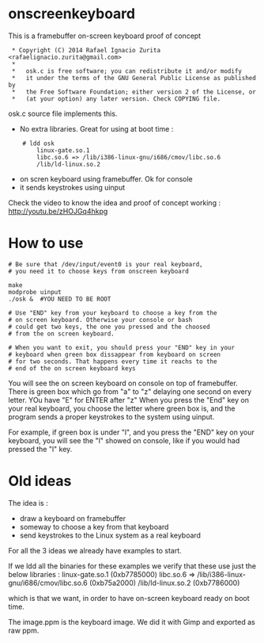 onscreenkeyboard
================


This is a framebuffer on-screen keyboard proof of concept


```
 * Copyright (C) 2014 Rafael Ignacio Zurita <rafaelignacio.zurita@gmail.com>
 *
 *   osk.c is free software; you can redistribute it and/or modify
 *   it under the terms of the GNU General Public License as published by
 *   the Free Software Foundation; either version 2 of the License, or
 *   (at your option) any later version. Check COPYING file.
```

osk.c source file implements this.

 - No extra libraries. Great for using at boot time :
```
	# ldd osk
        linux-gate.so.1 
        libc.so.6 => /lib/i386-linux-gnu/i686/cmov/libc.so.6 
        /lib/ld-linux.so.2 
```
 - on scren keyboard using framebuffer. Ok for console
 - it sends keystrokes using uinput

Check the video to know the idea and proof of concept working :
http://youtu.be/zHOJGq4hkpg


How to use
==========

```
# Be sure that /dev/input/event0 is your real keyboard, 
# you need it to choose keys from onscreen keyboard

make
modprobe uinput
./osk &  #YOU NEED TO BE ROOT

# Use "END" key from your keyboard to choose a key from the
# on screen keyboard. Otherwise your console or bash
# could get two keys, the one you pressed and the choosed
# from the on screen keyboard.

# When you want to exit, you should press your "END" key in your
# keyboard when green box dissappear from keyboard on screen
# for two seconds. That happens every time it reachs to the 
# end of the on screen keyboard keys

```

You will see the on screen keyboard on console on top of framebuffer.
There is green box which go from "a" to "z" delaying one second
on every letter. YOu have "E" for ENTER after "z"
When you press the "End" key on your real keyboard, you choose
the letter where green box is, and the program sends a 
proper keystrokes to the system using uinput.

For example, if green box is under "l", and you press the "END" key
on your keyboard, you will see the "l" showed on console, like
if you would had pressed the "l" key.



Old ideas
=========

The idea is :

 - draw a keyboard on framebuffer
 - someway to choose a key from that keyboard
 - send keystrokes to the Linux system as a real keyboard

For all the 3 ideas we already have examples to start.

If we ldd all the binaries for these examples we 
verify that these use just the below libraries :
        linux-gate.so.1 (0xb7785000)
        libc.so.6 => /lib/i386-linux-gnu/i686/cmov/libc.so.6 (0xb75a2000)
        /lib/ld-linux.so.2 (0xb7786000)

which is that we want, in order to have on-screen keyboard ready on boot time.


The image.ppm is the keyboard image. We did it with Gimp and exported as raw ppm.
